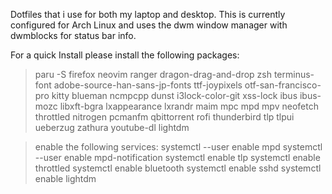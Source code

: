 Dotfiles that i use for both my laptop and desktop.
This is currently configured for Arch Linux and uses the dwm window manager with dwmblocks for status bar info.

For a quick Install please install the following packages:

> paru -S firefox neovim ranger dragon-drag-and-drop zsh terminus-font adobe-source-han-sans-jp-fonts ttf-joypixels otf-san-francisco-pro kitty blueman ncmpcpp dunst i3lock-color-git xss-lock ibus ibus-mozc libxft-bgra lxappearance lxrandr maim mpc mpd mpv neofetch throttled nitrogen pcmanfm qbittorrent rofi thunderbird tlp tlpui ueberzug zathura youtube-dl lightdm

> enable the following services:
> systemctl --user enable mpd
> systemctl --user enable mpd-notification
> systemctl enable tlp
> systemctl enable throttled
> systemctl enable bluetooth
> systemctl enable sshd
> systemctl enable lightdm
